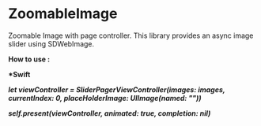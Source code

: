 # ZoomableImage
Zoomable Image with page controller.
This library provides an async image slider using SDWebImage.

<b>How to use :

<b>*Swift

<i>let viewController = SliderPagerViewController(images: images, currentIndex: 0, placeHolderImage: UIImage(named: ""))

self.present(viewController, animated: true, completion: nil)</i>

